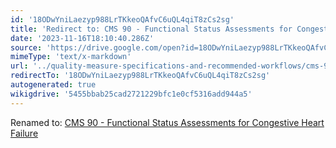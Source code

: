 ```yaml
---
id: '18ODwYniLaezyp988LrTKkeoQAfvC6uQL4qiT8zCs2sg'
title: 'Redirect to: CMS 90 - Functional Status Assessments for Congestive Heart Failure'
date: '2023-11-16T18:10:40.286Z'
source: 'https://drive.google.com/open?id=18ODwYniLaezyp988LrTKkeoQAfvC6uQL4qiT8zCs2sg'
mimeType: 'text/x-markdown'
url: '../quality-measure-specifications-and-recommended-workflows/cms-90-functional-status-assessments-for-congestive-heart-failure.md'
redirectTo: '18ODwYniLaezyp988LrTKkeoQAfvC6uQL4qiT8zCs2sg'
autogenerated: true
wikigdrive: '5455bbab25cad2721229bfc1e0cf5316add944a5'
---
```

Renamed to: [CMS 90 - Functional Status Assessments for Congestive Heart Failure](../quality-measure-specifications-and-recommended-workflows/cms-90-functional-status-assessments-for-congestive-heart-failure.md)
